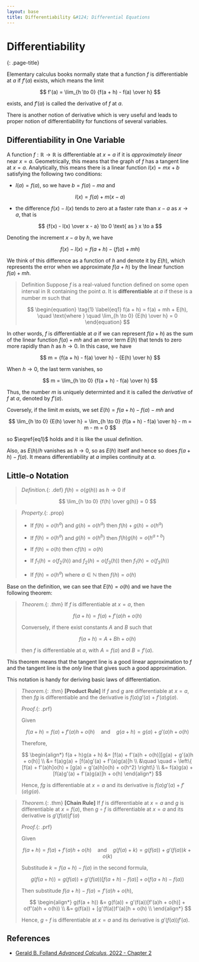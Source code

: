 ```yaml
---
layout: base
title: Differentiability &#124; Differential Equations
---
```


# Differentiability
{: .page-title}

Elementary calculus books normally state that a function $f$ is differentiable at $a$ if $f'(a)$ exists, which means the limit

$$
f'(a) = \lim_{h \to 0} {f(a + h) - f(a) \over h}
$$

exists, and $f'(a)$ is called the derivative of $f$ at $a$.

There is another notion of derivative which is very useful and leads to proper notion of differentiability for functions of several variables.

## Differentiability in One Variable

A function $f: \mathbb{R} \to \mathbb{R}$ is differentiable at $x = a$ if it is _approximately linear_ near $x = a$.
Geometrically, this means that the graph of $f$ has a tangent line at $x = a$.
Analytically, this means there is a linear function $l(x) = mx + b$ satisfying the following two conditions:

* $l(a) = f(a)$, so we have $b = f(a) - ma$ and

$$
l(x) = f(a) + m(x - a)
$$

* the difference $f(x) - l(x)$ tends to zero at a faster rate than $x - a$ as $x \to a$, that is

$$
{f(x) - l(x) \over x - a} \to 0 \text{ as } x \to a
$$

Denoting the increment $x - a$ by $h$, we have

$$
f(x) - l(x) = f(a + h) - (f(a) + mh)
$$

We think of this difference as a function of $h$ and denote it by $E(h)$, which represents the error when we approximate $f(a + h)$ by the linear function $f(a) + mh$.

> Definition
> Suppose $f$ is a real-valued function defined on some open interval in $\mathbb{R}$ containing the point $a$.
> It is **differentiable** at $a$ if these is a number $m$ such that
>
> $$
  \begin{equation} \tag{1} \label{eq1}
  f(a + h) = f(a) + mh + E(h), \quad \text{where } \quad \lim_{h \to 0} {E(h) \over h} = 0
  \end{equation}
  $$

In other words, $f$ is differentiable at $a$ if we can represent $f(a + h)$ as the sum of the linear function $f(a) + mh$ and an error term $E(h)$ that tends to zero more rapidly than $h$ as $h \to 0$.
In this case, we have

$$
m = {f(a + h) - f(a) \over h} - {E(h) \over h}
$$

When $h \to 0$, the last term vanishes, so

$$
m = \lim_{h \to 0} {f(a + h) - f(a) \over h}
$$

Thus, the number $m$ is uniquely determinted and it is called the _derivative_ of $f$ at $a$, denoted by $f'(a)$.

Coversely, if the limit $m$ exists, we set $E(h) = f(a + h) - f(a) - mh$ and

$$
\lim_{h \to 0} {E(h) \over h} = \lim_{h \to 0} {f(a + h) - f(a) \over h} - m = m - m = 0
$$

so $\eqref{eq1}$ holds and it is like the usual definition.

Also, as $E(h) / h$ vanishes as $h \to 0$, so as $E(h)$ itself and hence so does $f(a + h) - f(a)$.
It means differentiability at $a$ implies continuity at $a$.

## Little-o Notation

> *Definition.*{: .def}
> $f(h) = o(g(h))$ as $h \to 0$ if
>
> $$
  \lim_{h \to 0} {f(h) \over g(h)} = 0
  $$

> *Property.*{: .prop}
>
> + If $f(h) = o(h^a)$ and $g(h) = o(h^a)$ then $f(h) + g(h) = o(h^a)$
>
> + If $f(h) = o(h^a)$ and $g(h) = o(h^b)$ then $f(h)g(h) = o(h^{a+b})$
>
> + If $f(h) = o(h)$ then $cf(h) = o(h)$
>
> + If $f_1(h) = o(f_2(h))$ and $f_2(h) = o(f_3(h))$ then $f_1(h) = o(f_3(h))$
>
> + If $f(h) = o(h^a)$ where $a \in \mathbb{N}$ then $f(h) = o(h)$

Base on the definition, we can see that $E(h) = o(h)$ and we have the following theorem:

> *Theorem.*{: .thm}
> If $f$ is differentiable at $x = a$, then
>
> $$
  f(a + h) = f(a) + f'(a)h + o(h)
  $$
>
> Conversely, if there exist constants $A$ and $B$ such that
>
> $$
  f(a + h) = A + Bh + o(h)
  $$
>
> then $f$ is differentiable at $a$, with $A = f(a)$ and $B = f'(a)$.

This theorem means that the tangent line is a good linear approximation to $f$ and the tangent line is the _only_ line that gives such a good approximation.

This notation is handy for deriving basic laws of differentiation.

> *Theorem.*{: .thm}
> **[Product Rule]**
> If $f$ and $g$ are differentiable at $x = a$,
> then $fg$ is differentiable and the derivative is $f(a)g'(a) + f'(a)g(a)$.
>
> *Proof.*{: .prf}
>
> Given
>
> $$
  f(a + h) = f(a) + f'(a)h + o(h) \quad \text{and} \quad g(a + h) = g(a) + g'(a)h + o(h)
  $$
>
> Therefore,
>
> $$
  \begin{align*}
  f(a + h)g(a + h) &= [f(a) + f'(a)h + o(h)][g(a) + g'(a)h + o(h)] \\
  &= f(a)g(a) + [f(a)g'(a) + f'(a)g(a)]h \\
  &\quad \quad + \left\{ [f(a) + f'(a)h]o(h) + [g(a) + g'(a)h]o(h) + o(h^2) \right\} \\
  &= f(a)g(a) + [f(a)g'(a) + f'(a)g(a)]h + o(h)
  \end{align*}
  $$
>
> Hence, $fg$ is differentiable at $x = a$ and its derivative is $f(a)g'(a) + f'(a)g(a)$.

> *Theorem.*{: .thm}
> **[Chain Rule]**
> If $f$ is differentiable at $x = a$ and $g$ is differentiable at $x = f(a)$,
> then $g \circ f$ is differentiable at $x = a$ and its derivative is $g'(f(a))f'(a)$
>
> *Proof.*{: .prf}
>
> Given
>
> $$
  f(a + h) = f(a) + f'(a)h + o(h) \quad \text{and} \quad g(f(a) + k) = g(f(a)) + g'(f(a))k + o(k)
  $$
>
> Substitude $k = f(a + h) - f(a)$ in the second formula,
>
> $$
  g(f(a + h)) = g(f(a)) + g'(f(a))[f(a + h) - f(a)] + o(f(a + h) - f(a))
  $$
>
> Then substitude $f(a + h) - f(a) = f'(a)h + o(h)$,
>
> $$
  \begin{align*}
  g(f(a + h)) &= g(f(a)) + g'(f(a))[f'(a)h + o(h)] + o(f'(a)h + o(h)) \\
  &= g(f(a)) + [g'(f(a))f'(a)]h + o(h) \\
  \end{align*}
  $$
>
> Hence, $g \circ f$ is differentiable at $x = a$ and its derivative is $g'(f(a))f'(a)$.

## References

* [Gerald B. Folland _Advanced Calculus_, 2022 - Chapter 2](http://www.math.washington.edu/~folland/Homepage/AdvCalc24.pdf)
